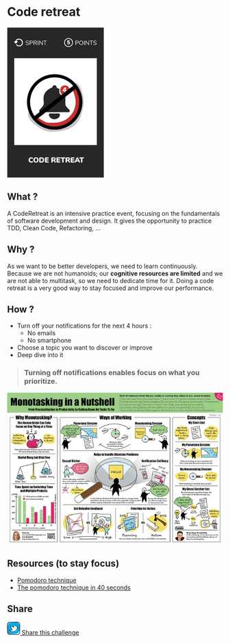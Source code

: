 # Code retreat
![Code retreat](images/code-retreat.png)  

## What ?
A CodeRetreat is an intensive practice event, focusing on the fundamentals of software development and design. 
It gives the opportunity to practice TDD, Clean Code, Refactoring, ... 

## Why ?
As we want to be better developers, we need to learn continuously.
Because we are not humanoids; our **cognitive resources are limited** and we are not able to multitask, so we need to dedicate time for it. 
Doing a code retreat is a very good way to stay focused and improve our performance.

## How ?
- Turn off your notifications for the next 4 hours :
    - No emails
    - No smartphone
- Choose a topic you want to discover or improve
- Deep dive into it

> ### Turning off notifications enables focus on what you prioritize.

![Human cognitive resources](images/code-retreat1.jpg)  

## Resources (to stay focus)
* [Pomodoro technique](https://lifehacker.com/productivity-101-a-primer-to-the-pomodoro-technique-1598992730)
* [The pomodoro technique in 40 seconds](https://www.focusboosterapp.com/the-pomodoro-technique)
## Share
![Share](../images/twitter.png)[ Share this challenge](https://twitter.com/home?status=I%20have%20just%20completed%20the%20Code%20retreat%20%23craft_challenges%20from%20%40agilepartner%20http://tiny.cc/bd40wy)